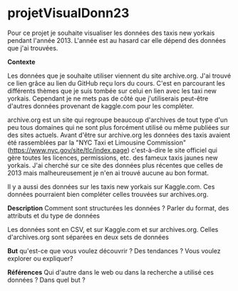 # projetVisualDonn23
Pour ce projet je souhaite visualiser les données des taxis new yorkais pendant l'année 2013. L'année est au hasard car elle dépend des données que j'ai trouvées. 


**Contexte**

Les données que je souhaite utiliser viennent du site archive.org. J'ai trouvé ce lien grâce au lien du GitHub reçu lors du cours. C'est en parcourant les différents thèmes que je suis tombée sur celui en lien avec les taxi new yorkais. Cependant je ne mets pas de côté que j'utiliserais peut-être d'autres données provenant de kaggle.com pour les compléter. 

archive.org est un site qui regroupe beaucoup d'archives de tout type d'un peu tous domaines qui ne sont plus forcément utilisé ou même publiées sur des sites actuels. 
Avant d'être sur archive.org les données des taxis avaient été rassemblées par la "NYC Taxi et Limousine Commission" (https://www.nyc.gov/site/tlc/index.page) c'est-à-dire le site officiel qui gère toutes les licences, permissions, etc. des fameux taxis jaunes new yorkais. J'ai cherché sur ce site des données plus récentes que celles de 2013 mais malheureusement je n'en ai trouvé aucune au bon format.

Il y a aussi des données sur les taxis new yorkais sur Kaggle.com. Ces données pourraient bien compléter celles trouvées sur archives.org. 

**Description**
Comment sont structurées les données ? Parler du format, des attributs et du type de données

Les données sont en CSV, et sur Kaggle.com et sur archives.org. 
Celles d'archives.org sont séparées en deux sets de données

**But**
qu'est-ce que vous voulez découvrir ? Des tendances ? Vous voulez explorer ou expliquer?

**Références**
Qui d'autre dans le web ou dans la recherche a utilisé ces données ? Dans quel but ?
